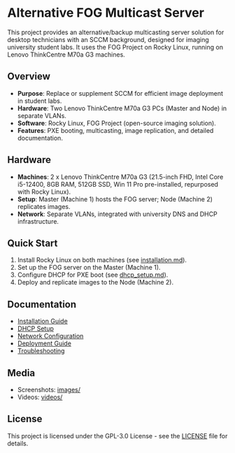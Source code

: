 # Alternative FOG Multicast Server

This project provides an alternative/backup multicasting server solution for desktop technicians with an SCCM background, designed for imaging university student labs. It uses the FOG Project on Rocky Linux, running on Lenovo ThinkCentre M70a G3 machines.

## Overview
- **Purpose**: Replace or supplement SCCM for efficient image deployment in student labs.
- **Hardware**: Two Lenovo ThinkCentre M70a G3 PCs (Master and Node) in separate VLANs.
- **Software**: Rocky Linux, FOG Project (open-source imaging solution).
- **Features**: PXE booting, multicasting, image replication, and detailed documentation.

## Hardware
- **Machines**: 2 x Lenovo ThinkCentre M70a G3 (21.5-inch FHD, Intel Core i5-12400, 8GB RAM, 512GB SSD, Win 11 Pro pre-installed, repurposed with Rocky Linux).
- **Setup**: Master (Machine 1) hosts the FOG server; Node (Machine 2) replicates images.
- **Network**: Separate VLANs, integrated with university DNS and DHCP infrastructure.

## Quick Start
1. Install Rocky Linux on both machines (see [installation.md](docs/installation.md)).
2. Set up the FOG server on the Master (Machine 1).
3. Configure DHCP for PXE boot (see [dhcp_setup.md](docs/dhcp_setup.md)).
4. Deploy and replicate images to the Node (Machine 2).

## Documentation
- [Installation Guide](docs/installation.md)
- [DHCP Setup](docs/dhcp_setup.md)
- [Network Configuration](docs/network_config.md)
- [Deployment Guide](docs/deployment_guide.md)
- [Troubleshooting](docs/troubleshooting.md)

## Media
- Screenshots: [images/](media/images/)
- Videos: [videos/](media/videos/)

## License
This project is licensed under the GPL-3.0 License - see the [LICENSE](LICENSE) file for details.
